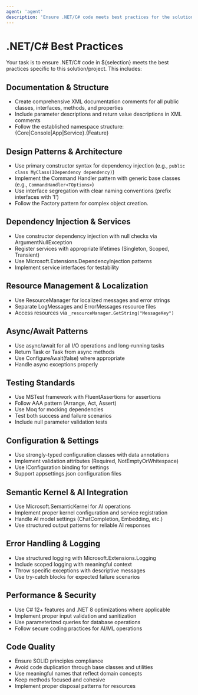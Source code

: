 ```yaml
---
agent: 'agent'
description: 'Ensure .NET/C# code meets best practices for the solution/project.'
---
```

# .NET/C# Best Practices

Your task is to ensure .NET/C# code in ${selection} meets the best practices specific to this solution/project. This includes:

## Documentation & Structure

- Create comprehensive XML documentation comments for all public classes, interfaces, methods, and properties
- Include parameter descriptions and return value descriptions in XML comments
- Follow the established namespace structure: {Core|Console|App|Service}.{Feature}

## Design Patterns & Architecture

- Use primary constructor syntax for dependency injection (e.g., `public class MyClass(IDependency dependency)`)
- Implement the Command Handler pattern with generic base classes (e.g., `CommandHandler<TOptions>`)
- Use interface segregation with clear naming conventions (prefix interfaces with 'I')
- Follow the Factory pattern for complex object creation.

## Dependency Injection & Services

- Use constructor dependency injection with null checks via ArgumentNullException
- Register services with appropriate lifetimes (Singleton, Scoped, Transient)
- Use Microsoft.Extensions.DependencyInjection patterns
- Implement service interfaces for testability

## Resource Management & Localization

- Use ResourceManager for localized messages and error strings
- Separate LogMessages and ErrorMessages resource files
- Access resources via `_resourceManager.GetString("MessageKey")`

## Async/Await Patterns

- Use async/await for all I/O operations and long-running tasks
- Return Task or Task<T> from async methods
- Use ConfigureAwait(false) where appropriate
- Handle async exceptions properly

## Testing Standards

- Use MSTest framework with FluentAssertions for assertions
- Follow AAA pattern (Arrange, Act, Assert)
- Use Moq for mocking dependencies
- Test both success and failure scenarios
- Include null parameter validation tests

## Configuration & Settings

- Use strongly-typed configuration classes with data annotations
- Implement validation attributes (Required, NotEmptyOrWhitespace)
- Use IConfiguration binding for settings
- Support appsettings.json configuration files

## Semantic Kernel & AI Integration

- Use Microsoft.SemanticKernel for AI operations
- Implement proper kernel configuration and service registration
- Handle AI model settings (ChatCompletion, Embedding, etc.)
- Use structured output patterns for reliable AI responses

## Error Handling & Logging

- Use structured logging with Microsoft.Extensions.Logging
- Include scoped logging with meaningful context
- Throw specific exceptions with descriptive messages
- Use try-catch blocks for expected failure scenarios

## Performance & Security

- Use C# 12+ features and .NET 8 optimizations where applicable
- Implement proper input validation and sanitization
- Use parameterized queries for database operations
- Follow secure coding practices for AI/ML operations

## Code Quality

- Ensure SOLID principles compliance
- Avoid code duplication through base classes and utilities
- Use meaningful names that reflect domain concepts
- Keep methods focused and cohesive
- Implement proper disposal patterns for resources

